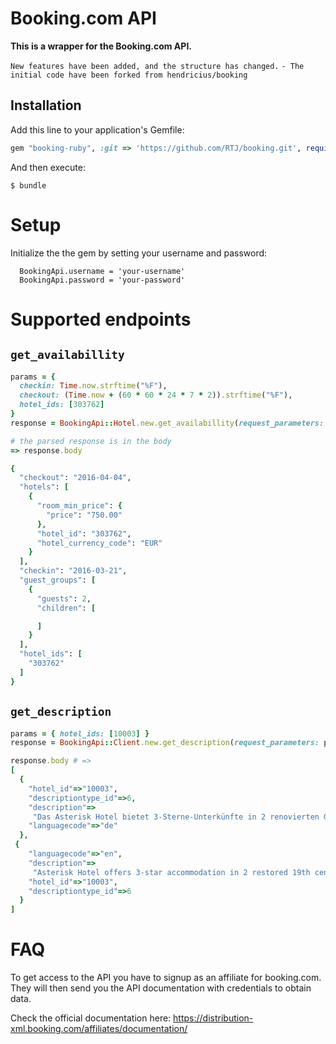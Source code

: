 # Booking.com API

**This is a wrapper for the Booking.com API.** 

`New features have been added, and the structure has changed.`
`- The initial code have been forked from hendricius/booking`



## Installation

Add this line to your application's Gemfile:

```ruby
gem "booking-ruby", :git => 'https://github.com/RTJ/booking.git', require: ['booking_api']
```

And then execute:

    $ bundle

# Setup

Initialize the the gem by setting your username and password:

```
  BookingApi.username = 'your-username'
  BookingApi.password = 'your-password'
```

# Supported endpoints
## `get_availabillity`

```ruby
params = {
  checkin: Time.now.strftime("%F"),
  checkout: (Time.now + (60 * 60 * 24 * 7 * 2)).strftime("%F"),
  hotel_ids: [303762]
}
response = BookingApi::Hotel.new.get_availabillity(request_parameters: params)

# the parsed response is in the body
=> response.body

{
  "checkout": "2016-04-04",
  "hotels": [
    {
      "room_min_price": {
        "price": "750.00"
      },
      "hotel_id": "303762",
      "hotel_currency_code": "EUR"
    }
  ],
  "checkin": "2016-03-21",
  "guest_groups": [
    {
      "guests": 2,
      "children": [

      ]
    }
  ],
  "hotel_ids": [
    "303762"
  ]
}

```

## `get_description`
```ruby
params = { hotel_ids: [10003] }
response = BookingApi::Client.new.get_description(request_parameters: params)

response.body # =>
[
  {
    "hotel_id"=>"10003",
    "descriptiontype_id"=>6,
    "description"=>
     "Das Asterisk Hotel bietet 3-Sterne-Unterkünfte in 2 renovierten Gebäuden aus dem 19. Jahrhundert im Zentrum von Amsterdam. Die Unterkunft ist 10 Minuten vom Rijksmuseum entfernt und verfügt über kostenloses WLAN in allen Bereichen.",
    "languagecode"=>"de"
  },
 {
    "languagecode"=>"en",
    "description"=>
     "Asterisk Hotel offers 3-star accommodation in 2 restored 19th century buildings in the centre of Amsterdam. It is situated 10 minutes from the Rijksmuseum and offers free WiFi in the entire property.",
    "hotel_id"=>"10003",
    "descriptiontype_id"=>6
  }
]
```


# FAQ
To get access to the API you have to signup as an affiliate for booking.com. They will then send you the API documentation with credentials to obtain data.

Check the official documentation here: https://distribution-xml.booking.com/affiliates/documentation/
